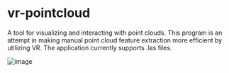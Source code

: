 # vr-pointcloud
A tool for visualizing and interacting with point clouds. This program is an attempt in making manual point cloud feature extraction more efficient by utilizing VR. The application currently supports .las files.

![image](https://user-images.githubusercontent.com/25608141/157635492-0820f154-8f67-4c78-bee7-c271a807df06.png)


